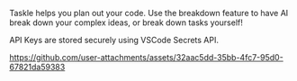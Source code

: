 
Taskle helps you plan out your code. Use the breakdown feature to have AI break down your complex ideas, or break down tasks yourself!

API Keys are stored securely using VSCode Secrets API.

https://github.com/user-attachments/assets/32aac5dd-35bb-4fc7-95d0-67821da59383




